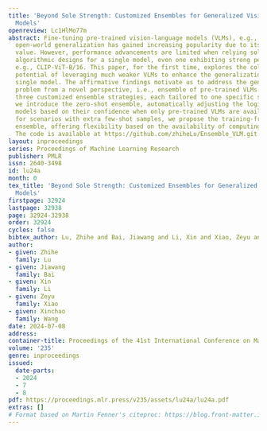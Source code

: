 ```yaml
---
title: 'Beyond Sole Strength: Customized Ensembles for Generalized Vision-Language
  Models'
openreview: Lc1HlMo77m
abstract: Fine-tuning pre-trained vision-language models (VLMs), e.g., CLIP, for the
  open-world generalization has gained increasing popularity due to its practical
  value. However, performance advancements are limited when relying solely on intricate
  algorithmic designs for a single model, even one exhibiting strong performance,
  e.g., CLIP-ViT-B/16. This paper, for the first time, explores the collaborative
  potential of leveraging much weaker VLMs to enhance the generalization of a robust
  single model. The affirmative findings motivate us to address the generalization
  problem from a novel perspective, i.e., ensemble of pre-trained VLMs. We introduce
  three customized ensemble strategies, each tailored to one specific scenario. Firstly,
  we introduce the zero-shot ensemble, automatically adjusting the logits of different
  models based on their confidence when only pre-trained VLMs are available. Furthermore,
  for scenarios with extra few-shot samples, we propose the training-free and tuning
  ensemble, offering flexibility based on the availability of computing resources.
  The code is available at https://github.com/zhiheLu/Ensemble_VLM.git.
layout: inproceedings
series: Proceedings of Machine Learning Research
publisher: PMLR
issn: 2640-3498
id: lu24a
month: 0
tex_title: 'Beyond Sole Strength: Customized Ensembles for Generalized Vision-Language
  Models'
firstpage: 32924
lastpage: 32938
page: 32924-32938
order: 32924
cycles: false
bibtex_author: Lu, Zhihe and Bai, Jiawang and Li, Xin and Xiao, Zeyu and Wang, Xinchao
author:
- given: Zhihe
  family: Lu
- given: Jiawang
  family: Bai
- given: Xin
  family: Li
- given: Zeyu
  family: Xiao
- given: Xinchao
  family: Wang
date: 2024-07-08
address:
container-title: Proceedings of the 41st International Conference on Machine Learning
volume: '235'
genre: inproceedings
issued:
  date-parts:
  - 2024
  - 7
  - 8
pdf: https://proceedings.mlr.press/v235/assets/lu24a/lu24a.pdf
extras: []
# Format based on Martin Fenner's citeproc: https://blog.front-matter.io/posts/citeproc-yaml-for-bibliographies/
---
```

